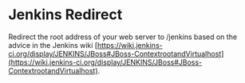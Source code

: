 # Jenkins Redirect

Redirect the root address of your web server to /jenkins based on the advice in the Jenkins wiki [https://wiki.jenkins-ci.org/display/JENKINS/JBoss#JBoss-ContextrootandVirtualhost](https://wiki.jenkins-ci.org/display/JENKINS/JBoss#JBoss-ContextrootandVirtualhost).